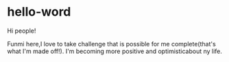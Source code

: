# hello-word

Hi people!

Funmi here,I love to take challenge that is possible for me complete(that's what I'm made off!).
I'm becoming more positive and optimisticabout ny life.



